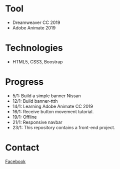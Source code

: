 # Tool
- Dreamweaver CC 2019
- Adobe Animate 2019

# Technologies
- HTML5, CSS3, Boostrap

# Progress
- 5/1: Build a simple banner Nissan
- 12/1: Build banner-ttth
- 14/1: Learning Adobe Animate CC 2019
- 16/1: Receive button movement tutorial.
- 19/1: Offline
- 21/1: Responsive navbar
- 23/1: This repository contains a front-end project.


# Contact
[Facebook](https://www.facebook.com/mavisphung43)

